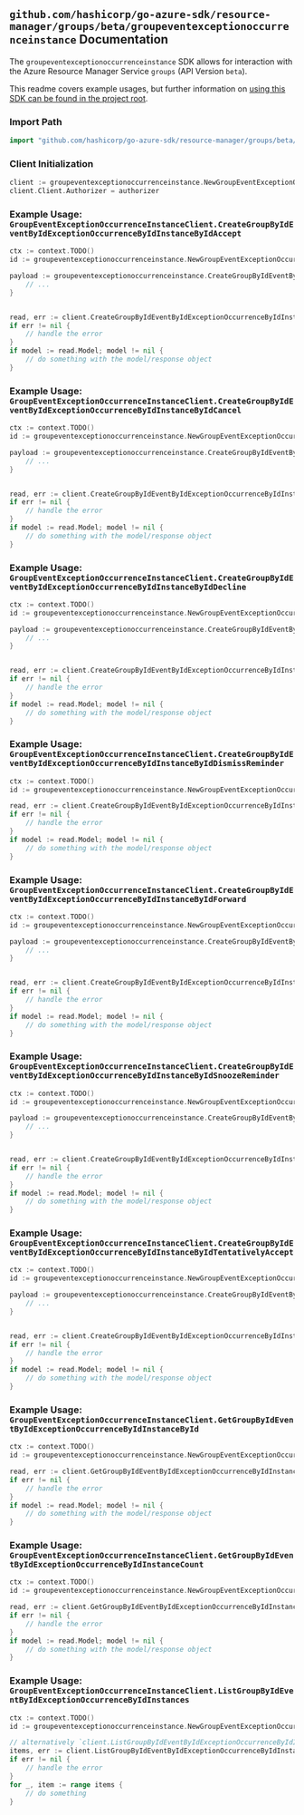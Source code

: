 
## `github.com/hashicorp/go-azure-sdk/resource-manager/groups/beta/groupeventexceptionoccurrenceinstance` Documentation

The `groupeventexceptionoccurrenceinstance` SDK allows for interaction with the Azure Resource Manager Service `groups` (API Version `beta`).

This readme covers example usages, but further information on [using this SDK can be found in the project root](https://github.com/hashicorp/go-azure-sdk/tree/main/docs).

### Import Path

```go
import "github.com/hashicorp/go-azure-sdk/resource-manager/groups/beta/groupeventexceptionoccurrenceinstance"
```


### Client Initialization

```go
client := groupeventexceptionoccurrenceinstance.NewGroupEventExceptionOccurrenceInstanceClientWithBaseURI("https://management.azure.com")
client.Client.Authorizer = authorizer
```


### Example Usage: `GroupEventExceptionOccurrenceInstanceClient.CreateGroupByIdEventByIdExceptionOccurrenceByIdInstanceByIdAccept`

```go
ctx := context.TODO()
id := groupeventexceptionoccurrenceinstance.NewGroupEventExceptionOccurrenceInstanceID("groupIdValue", "eventIdValue", "eventId1Value", "eventId2Value")

payload := groupeventexceptionoccurrenceinstance.CreateGroupByIdEventByIdExceptionOccurrenceByIdInstanceByIdAcceptRequest{
	// ...
}


read, err := client.CreateGroupByIdEventByIdExceptionOccurrenceByIdInstanceByIdAccept(ctx, id, payload)
if err != nil {
	// handle the error
}
if model := read.Model; model != nil {
	// do something with the model/response object
}
```


### Example Usage: `GroupEventExceptionOccurrenceInstanceClient.CreateGroupByIdEventByIdExceptionOccurrenceByIdInstanceByIdCancel`

```go
ctx := context.TODO()
id := groupeventexceptionoccurrenceinstance.NewGroupEventExceptionOccurrenceInstanceID("groupIdValue", "eventIdValue", "eventId1Value", "eventId2Value")

payload := groupeventexceptionoccurrenceinstance.CreateGroupByIdEventByIdExceptionOccurrenceByIdInstanceByIdCancelRequest{
	// ...
}


read, err := client.CreateGroupByIdEventByIdExceptionOccurrenceByIdInstanceByIdCancel(ctx, id, payload)
if err != nil {
	// handle the error
}
if model := read.Model; model != nil {
	// do something with the model/response object
}
```


### Example Usage: `GroupEventExceptionOccurrenceInstanceClient.CreateGroupByIdEventByIdExceptionOccurrenceByIdInstanceByIdDecline`

```go
ctx := context.TODO()
id := groupeventexceptionoccurrenceinstance.NewGroupEventExceptionOccurrenceInstanceID("groupIdValue", "eventIdValue", "eventId1Value", "eventId2Value")

payload := groupeventexceptionoccurrenceinstance.CreateGroupByIdEventByIdExceptionOccurrenceByIdInstanceByIdDeclineRequest{
	// ...
}


read, err := client.CreateGroupByIdEventByIdExceptionOccurrenceByIdInstanceByIdDecline(ctx, id, payload)
if err != nil {
	// handle the error
}
if model := read.Model; model != nil {
	// do something with the model/response object
}
```


### Example Usage: `GroupEventExceptionOccurrenceInstanceClient.CreateGroupByIdEventByIdExceptionOccurrenceByIdInstanceByIdDismissReminder`

```go
ctx := context.TODO()
id := groupeventexceptionoccurrenceinstance.NewGroupEventExceptionOccurrenceInstanceID("groupIdValue", "eventIdValue", "eventId1Value", "eventId2Value")

read, err := client.CreateGroupByIdEventByIdExceptionOccurrenceByIdInstanceByIdDismissReminder(ctx, id)
if err != nil {
	// handle the error
}
if model := read.Model; model != nil {
	// do something with the model/response object
}
```


### Example Usage: `GroupEventExceptionOccurrenceInstanceClient.CreateGroupByIdEventByIdExceptionOccurrenceByIdInstanceByIdForward`

```go
ctx := context.TODO()
id := groupeventexceptionoccurrenceinstance.NewGroupEventExceptionOccurrenceInstanceID("groupIdValue", "eventIdValue", "eventId1Value", "eventId2Value")

payload := groupeventexceptionoccurrenceinstance.CreateGroupByIdEventByIdExceptionOccurrenceByIdInstanceByIdForwardRequest{
	// ...
}


read, err := client.CreateGroupByIdEventByIdExceptionOccurrenceByIdInstanceByIdForward(ctx, id, payload)
if err != nil {
	// handle the error
}
if model := read.Model; model != nil {
	// do something with the model/response object
}
```


### Example Usage: `GroupEventExceptionOccurrenceInstanceClient.CreateGroupByIdEventByIdExceptionOccurrenceByIdInstanceByIdSnoozeReminder`

```go
ctx := context.TODO()
id := groupeventexceptionoccurrenceinstance.NewGroupEventExceptionOccurrenceInstanceID("groupIdValue", "eventIdValue", "eventId1Value", "eventId2Value")

payload := groupeventexceptionoccurrenceinstance.CreateGroupByIdEventByIdExceptionOccurrenceByIdInstanceByIdSnoozeReminderRequest{
	// ...
}


read, err := client.CreateGroupByIdEventByIdExceptionOccurrenceByIdInstanceByIdSnoozeReminder(ctx, id, payload)
if err != nil {
	// handle the error
}
if model := read.Model; model != nil {
	// do something with the model/response object
}
```


### Example Usage: `GroupEventExceptionOccurrenceInstanceClient.CreateGroupByIdEventByIdExceptionOccurrenceByIdInstanceByIdTentativelyAccept`

```go
ctx := context.TODO()
id := groupeventexceptionoccurrenceinstance.NewGroupEventExceptionOccurrenceInstanceID("groupIdValue", "eventIdValue", "eventId1Value", "eventId2Value")

payload := groupeventexceptionoccurrenceinstance.CreateGroupByIdEventByIdExceptionOccurrenceByIdInstanceByIdTentativelyAcceptRequest{
	// ...
}


read, err := client.CreateGroupByIdEventByIdExceptionOccurrenceByIdInstanceByIdTentativelyAccept(ctx, id, payload)
if err != nil {
	// handle the error
}
if model := read.Model; model != nil {
	// do something with the model/response object
}
```


### Example Usage: `GroupEventExceptionOccurrenceInstanceClient.GetGroupByIdEventByIdExceptionOccurrenceByIdInstanceById`

```go
ctx := context.TODO()
id := groupeventexceptionoccurrenceinstance.NewGroupEventExceptionOccurrenceInstanceID("groupIdValue", "eventIdValue", "eventId1Value", "eventId2Value")

read, err := client.GetGroupByIdEventByIdExceptionOccurrenceByIdInstanceById(ctx, id)
if err != nil {
	// handle the error
}
if model := read.Model; model != nil {
	// do something with the model/response object
}
```


### Example Usage: `GroupEventExceptionOccurrenceInstanceClient.GetGroupByIdEventByIdExceptionOccurrenceByIdInstanceCount`

```go
ctx := context.TODO()
id := groupeventexceptionoccurrenceinstance.NewGroupEventExceptionOccurrenceID("groupIdValue", "eventIdValue", "eventId1Value")

read, err := client.GetGroupByIdEventByIdExceptionOccurrenceByIdInstanceCount(ctx, id)
if err != nil {
	// handle the error
}
if model := read.Model; model != nil {
	// do something with the model/response object
}
```


### Example Usage: `GroupEventExceptionOccurrenceInstanceClient.ListGroupByIdEventByIdExceptionOccurrenceByIdInstances`

```go
ctx := context.TODO()
id := groupeventexceptionoccurrenceinstance.NewGroupEventExceptionOccurrenceID("groupIdValue", "eventIdValue", "eventId1Value")

// alternatively `client.ListGroupByIdEventByIdExceptionOccurrenceByIdInstances(ctx, id)` can be used to do batched pagination
items, err := client.ListGroupByIdEventByIdExceptionOccurrenceByIdInstancesComplete(ctx, id)
if err != nil {
	// handle the error
}
for _, item := range items {
	// do something
}
```
